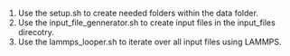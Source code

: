 1. Use the setup.sh to create needed folders within the data folder.
2. Use the input_file_gennerator.sh to create input files in the input_files direcotry.
3. Use the lammps_looper.sh to iterate over all input files using LAMMPS.
